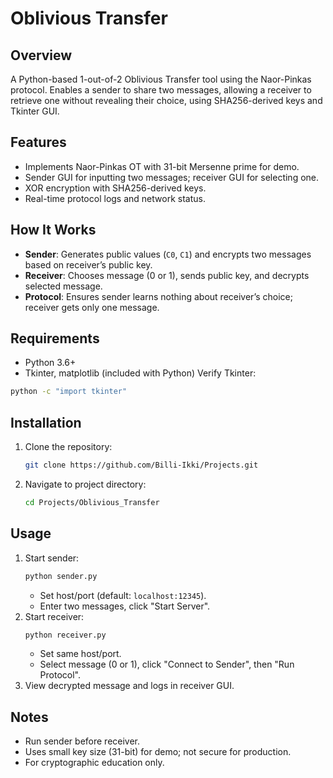 # Oblivious Transfer

## Overview
A Python-based 1-out-of-2 Oblivious Transfer tool using the Naor-Pinkas protocol. Enables a sender to share two messages, allowing a receiver to retrieve one without revealing their choice, using SHA256-derived keys and Tkinter GUI.

## Features
- Implements Naor-Pinkas OT with 31-bit Mersenne prime for demo.
- Sender GUI for inputting two messages; receiver GUI for selecting one.
- XOR encryption with SHA256-derived keys.
- Real-time protocol logs and network status.

## How It Works
- **Sender**: Generates public values (`C0`, `C1`) and encrypts two messages based on receiver’s public key.
- **Receiver**: Chooses message (0 or 1), sends public key, and decrypts selected message.
- **Protocol**: Ensures sender learns nothing about receiver’s choice; receiver gets only one message.

## Requirements
- Python 3.6+
- Tkinter, matplotlib (included with Python)
Verify Tkinter:
```bash
python -c "import tkinter"
```

## Installation
1. Clone the repository:
   ```bash
   git clone https://github.com/Billi-Ikki/Projects.git
   ```
2. Navigate to project directory:
   ```bash
   cd Projects/Oblivious_Transfer
   ```

## Usage
1. Start sender:
   ```bash
   python sender.py
   ```
   - Set host/port (default: `localhost:12345`).
   - Enter two messages, click "Start Server".
2. Start receiver:
   ```bash
   python receiver.py
   ```
   - Set same host/port.
   - Select message (0 or 1), click "Connect to Sender", then "Run Protocol".
3. View decrypted message and logs in receiver GUI.

## Notes
- Run sender before receiver.
- Uses small key size (31-bit) for demo; not secure for production.
- For cryptographic education only.
